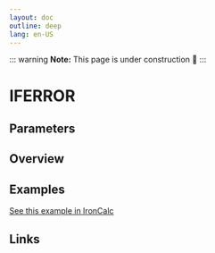 ```yaml
---
layout: doc
outline: deep
lang: en-US
---
```


::: warning
**Note:** This page is under construction 🚧
:::

# IFERROR

## Parameters

## Overview

## Examples

[See this example in IronCalc](https://app.ironcalc.com/?filename=iferror)

## Links